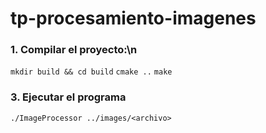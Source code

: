 # tp-procesamiento-imagenes

### 1. Compilar el proyecto:\n
`mkdir build && cd build`
`cmake ..`
`make`

### 3. Ejecutar el programa
`./ImageProcessor ../images/<archivo>
`
